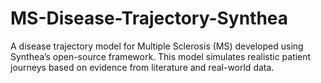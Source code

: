 # MS-Disease-Trajectory-Synthea
A disease trajectory model for Multiple Sclerosis (MS) developed using Synthea’s open-source framework. This model simulates realistic patient journeys based on evidence from literature and real-world data.
